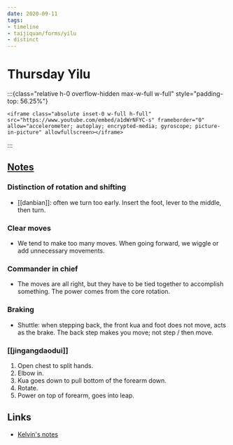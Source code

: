 ```yaml
---
date: 2020-09-11
tags:
- timeline
- taijiquan/forms/yilu
- distinct
---
```

# Thursday Yilu

:::{class="relative h-0 overflow-hidden max-w-full w-full" style="padding-top: 56.25%"}
```{=html}
<iframe class="absolute inset-0 w-full h-full" src="https://www.youtube.com/embed/a1dWrNFYC-s" frameborder="0" allow="accelerometer; autoplay; encrypted-media; gyroscope; picture-in-picture" allowfullscreen></iframe>
```
:::

## [Notes](http://practicalmethod.com/2020/09/chen-zhonghuas-online-lesson-on-sept-10-2020-online-video-purchase/)
### Distinction of rotation and shifting
* [[danbian]]: often we turn too early.  Insert the foot, lever to the middle, then turn.

### Clear moves
* We tend to make too many moves.  When going forward, we wiggle or add unnecessary movements.

### Commander in chief
* The moves are all right, but they have to be tied together to accomplish something.  The power comes from the core rotation.

### Braking
* Shuttle: when stepping back, the front kua and foot does not move, acts as the brake.  The back step makes you move; not step / then move.

### [[jingangdaodui]]
1. Open chest to split hands.
2. Elbow in.
3. Kua goes down to pull bottom of the forearm down.
4. Rotate.
5. Power on top of forearm, goes into leap.

## Links
* [Kelvin's notes](http://practicalmethod.com/2020/09/master-chens-online-lesson-on-sep-10-2020-kelvin-ho/)